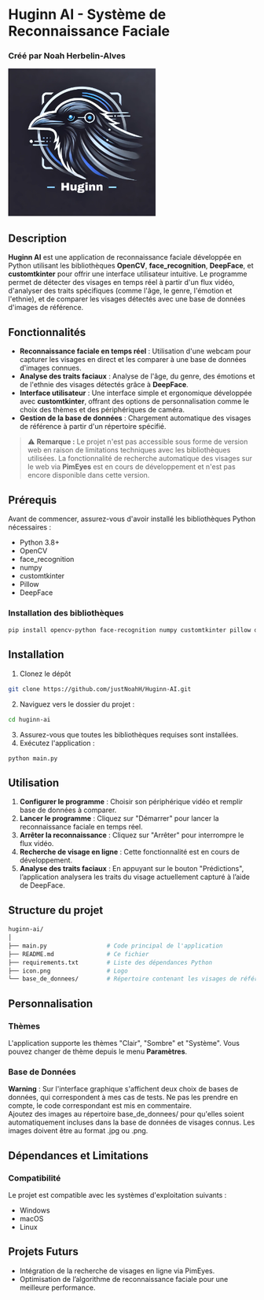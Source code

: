 # Huginn AI - Système de Reconnaissance Faciale

### Créé par Noah Herbelin-Alves

<img src="icon.png" alt="Huginn AI Logo" width="300"/>

## Description

**Huginn AI** est une application de reconnaissance faciale développée en Python utilisant les bibliothèques **OpenCV**, **face_recognition**, **DeepFace**, et **customtkinter** pour offrir une interface utilisateur intuitive. Le programme permet de détecter des visages en temps réel à partir d'un flux vidéo, d'analyser des traits spécifiques (comme l'âge, le genre, l'émotion et l'ethnie), et de comparer les visages détectés avec une base de données d'images de référence.

## Fonctionnalités

- **Reconnaissance faciale en temps réel** : Utilisation d'une webcam pour capturer les visages en direct et les comparer à une base de données d'images connues.
- **Analyse des traits faciaux** : Analyse de l'âge, du genre, des émotions et de l'ethnie des visages détectés grâce à **DeepFace**.
- **Interface utilisateur** : Une interface simple et ergonomique développée avec **customtkinter**, offrant des options de personnalisation comme le choix des thèmes et des périphériques de caméra.
- **Gestion de la base de données** : Chargement automatique des visages de référence à partir d'un répertoire spécifié.

> ⚠️ **Remarque :** Le projet n'est pas accessible sous forme de version web en raison de limitations techniques avec les bibliothèques utilisées. La fonctionnalité de recherche automatique des visages sur le web via **PimEyes** est en cours de développement et n'est pas encore disponible dans cette version.

## Prérequis

Avant de commencer, assurez-vous d'avoir installé les bibliothèques Python nécessaires :

- Python 3.8+
- OpenCV
- face_recognition
- numpy
- customtkinter
- Pillow
- DeepFace

### Installation des bibliothèques

```bash
pip install opencv-python face-recognition numpy customtkinter pillow deepface
```

## Installation

1. Clonez le dépôt
```bash
git clone https://github.com/justNoahH/Huginn-AI.git
```
2. Naviguez vers le dossier du projet :
```bash
cd huginn-ai
```
3. Assurez-vous que toutes les bibliothèques requises sont installées.
4. Exécutez l'application :
```bash
python main.py
```

## Utilisation

1. **Configurer le programme** : Choisir son périphérique vidéo et remplir base de données à comparer.
2. **Lancer le programme** : Cliquez sur "Démarrer" pour lancer la reconnaissance faciale en temps réel.
3. **Arrêter la reconnaissance** : Cliquez sur "Arrêter" pour interrompre le flux vidéo.
4. **Recherche de visage en ligne** : Cette fonctionnalité est en cours de développement.
5. **Analyse des traits faciaux** : En appuyant sur le bouton "Prédictions", l’application analysera les traits du visage actuellement capturé à l’aide de DeepFace.

## Structure du projet

```bash
huginn-ai/
│
├── main.py                 # Code principal de l'application
├── README.md               # Ce fichier
├── requirements.txt        # Liste des dépendances Python
├── icon.png                # Logo
└── base_de_donnees/        # Répertoire contenant les visages de référence
```

## Personnalisation
### Thèmes
L'application supporte les thèmes "Clair", "Sombre" et "Système". Vous pouvez changer de thème depuis le menu **Paramètres**.

### Base de Données
**Warning** : Sur l'interface graphique s'affichent deux choix de bases de données, qui correspondent à mes cas de tests. Ne pas les prendre en compte, le code correspondant est mis en commentaire.\
Ajoutez des images au répertoire base_de_donnees/ pour qu'elles soient automatiquement incluses dans la base de données de visages connus. Les images doivent être au format .jpg ou .png.

## Dépendances et Limitations
### Compatibilité
Le projet est compatible avec les systèmes d'exploitation suivants :

- Windows
- macOS
- Linux

## Projets Futurs
- Intégration de la recherche de visages en ligne via PimEyes.
- Optimisation de l’algorithme de reconnaissance faciale pour une meilleure performance.
